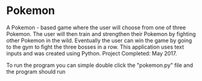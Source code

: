 # Pokemon
A Pokemon - based game where the user will choose from one of three Pokemon. The user will then train and strengthen their Pokemon by fighting other Pokemon in the wild. Eventually the user can win the game by going to the gym to fight the three bosses in a row. This application uses text inputs and was created using Python. Project Completed: May 2017.


To run the program you can simple double click the "pokemon.py" file and the program should run
